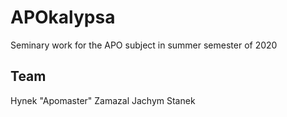 # APOkalypsa
Seminary work for the APO subject in summer semester of 2020

## Team
Hynek "Apomaster" Zamazal
Jachym Stanek
